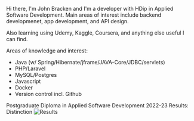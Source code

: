 Hi there, I'm John Bracken and I'm a developer with HDip in Applied Software Development. Main areas of interest include backend developmenet, app development, and API design.

Also learning using Udemy, Kaggle, Coursera, and anything else useful I can find. 

Areas of knowledge and interest: 
- Java (w/ Spring/Hibernate/jframe/JAVA-Core/JDBC/servlets)
- PHP/Laravel
- MySQL/Postgres
- Javascript
- Docker
- Version control incl. Github

Postgraduate Diploma in Applied Software Development 2022-23 Results: Distinction
![Results](https://github.com/Strawhorse/Strawhorse/assets/47267071/32840430-48b7-4858-b449-2d905a8948c8)

